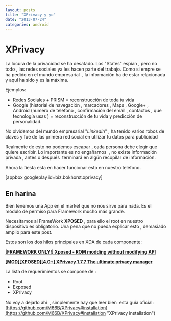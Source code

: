 ```yaml
---
layout: posts
title: "XPrivacy y yo"
date: "2013-07-24"
categories: android
---
```


# XPrivacy

La locura de la privacidad se ha desatado. Los "States" espían , pero no todo , las redes sociales ya les hacen parte del trabajo. Como si empre se ha pedido en el mundo empresarial  , la información ha de estar relacionada y aquí ha sido y es la máxima.

Ejemplos:

- Redes Sociales + PRISM = reconstrucción de toda tu vida
- Google (historial de navegación , marcadores , Maps , Google+ , Android (numero de teléfono , confirmación del email , contactos , que tecnología usas ) = reconstrucción de tu vida y predicción de personalidad.

No olvidemos del mundo empresarial "_LinkedIn_" , ha tenido varios robos de claves y fue de las primera red social en utilizar tu datos para publicidad

Realmente de esto no podemos escapar , cada persona debe elegir que quiere escribir. Lo importante es no engañarnos  , no existe información privada , antes o después  terminará en algún recopilar de información.

Ahora la fiesta esta en hacer funcionar esto en nuestro teléfono.

\[appbox googleplay id=biz.bokhorst.xprivacy\]

## En harina

Bien tenemos una App en el market que no nos sirve para nada. Es el módulo de permiso para Framework mucho más grande.

Necesitamos al FrameWork **XPOSED** , para ello el root en nuestro dispositivo es obligatorio. Una pena que no pueda explicar esto , demasiado amplio para este post.

Estos son los dos hilos principales en XDA de cada componente:

[**\[FRAMEWORK ONLY!\] Xposed - ROM modding without modifying API**](https://forum.xda-developers.com/showthread.php?t=1574401 "XPOSED")

[**\[MOD\]\[XPOSED\]\[4.0+\] XPrivacy 1.7.7 The ultimate privacy manager**](https://forum.xda-developers.com/showthread.php?t=2320783 "XPOSED")

La lista de requerimientos se compone de :

- Root
- Exposed
- XPrivacy

No voy a dejarlo ahí  , simplemente hay que leer bien  esta guía oficial:  [https://github.com/M66B/XPrivacy#installation](https://github.com/M66B/XPrivacy#installation "XPrivacy installation")
